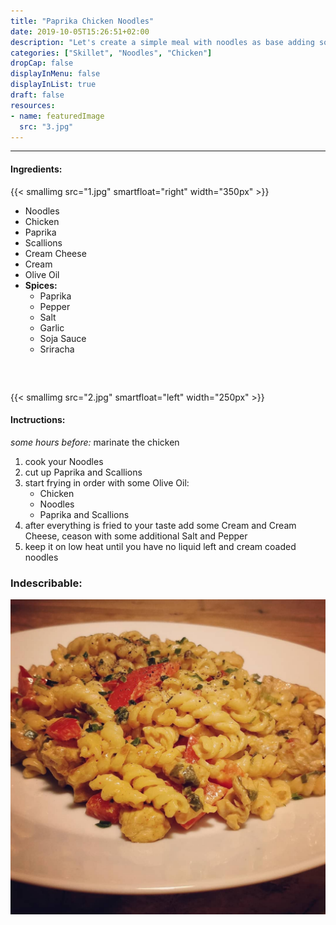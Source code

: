 ```yaml
---
title: "Paprika Chicken Noodles"
date: 2019-10-05T15:26:51+02:00
description: "Let's create a simple meal with noodles as base adding some vegetables and marinated chicken."
categories: ["Skillet", "Noodles", "Chicken"]
dropCap: false
displayInMenu: false
displayInList: true
draft: false
resources:
- name: featuredImage
  src: "3.jpg"
---
```


----

#### Ingredients:

{{< smallimg src="1.jpg" smartfloat="right" width="350px" >}}

* Noodles
* Chicken
* Paprika
* Scallions
* Cream Cheese
* Cream
* Olive Oil
* **Spices:**
	* Paprika
	* Pepper
	* Salt
	* Garlic
	* Soja Sauce
	* Sriracha

<div style="clear: both;height: 32px;">&nbsp;</div>

{{< smallimg src="2.jpg" smartfloat="left" width="250px" >}}

#### Inctructions:
*some hours before:* marinate the chicken 

1. cook your Noodles
2. cut up Paprika and Scallions
3. start frying in order with some Olive Oil:
	* Chicken
	* Noodles
	* Paprika and Scallions
4. after everything is fried to your taste add some Cream and Cream Cheese, ceason with some additional Salt and Pepper
5. keep it on low heat until you have no liquid left and cream coaded noodles

### Indescribable:
![finished](3.jpg)
